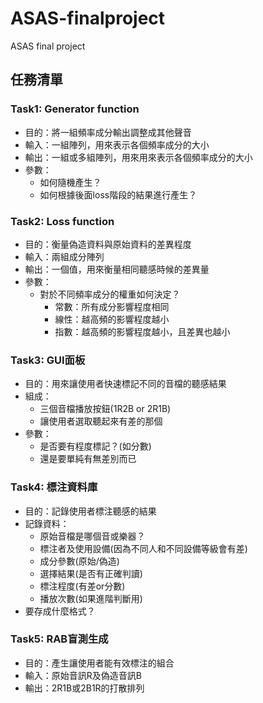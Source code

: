 # ASAS-finalproject
ASAS final project




## 任務清單
### Task1: Generator function
+ 目的：將一組頻率成分輸出調整成其他聲音
+ 輸入：一組陣列，用來表示各個頻率成分的大小
+ 輸出：一組或多組陣列，用來用來表示各個頻率成分的大小
+ 參數：
    + 如何隨機產生？
    + 如何根據後面loss階段的結果進行產生？

### Task2: Loss function
+ 目的：衡量偽造資料與原始資料的差異程度
+ 輸入：兩組成分陣列
+ 輸出：一個值，用來衡量相同聽感時候的差異量
+ 參數：
    + 對於不同頻率成分的權重如何決定？
        + 常數：所有成分影響程度相同
        + 線性：越高頻的影響程度越小
        + 指數：越高頻的影響程度越小，且差異也越小

### Task3: GUI面板
+ 目的：用來讓使用者快速標記不同的音檔的聽感結果
+ 組成：
    + 三個音檔播放按鈕(1R2B or 2R1B)
    + 讓使用者選取聽起來有差的那個
+ 參數：
    + 是否要有程度標記？(如分數)
    + 還是要單純有無差別而已

### Task4: 標注資料庫
+ 目的：記錄使用者標注聽感的結果
+ 記錄資料：
    + 原始音檔是哪個音或樂器？
    + 標注者及使用設備(因為不同人和不同設備等級會有差)
    + 成分參數(原始/偽造)
    + 選擇結果(是否有正確判讀)
    + 標注程度(有差or分數)
    + 播放次數(如果進階判斷用)
+ 要存成什麼格式？

### Task5: RAB盲測生成
+ 目的：產生讓使用者能有效標注的組合
+ 輸入：原始音訊R及偽造音訊B
+ 輸出：2R1B或2B1R的打散排列